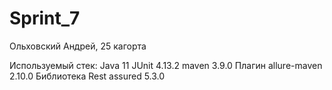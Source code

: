 # Sprint_7
Ольховский Андрей, 
25 кагорта

Используемый стек: Java 11 JUnit 4.13.2 maven 3.9.0 Плагин allure-maven 2.10.0 Библиотека Rest assured 5.3.0

